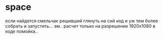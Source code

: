 # space
если найдется смельчак решивший глянуть на сий код и уж тем более собрать и запустить... 
эм.. расчет только на разрешение 1920х1080
в коде помойка.. 
